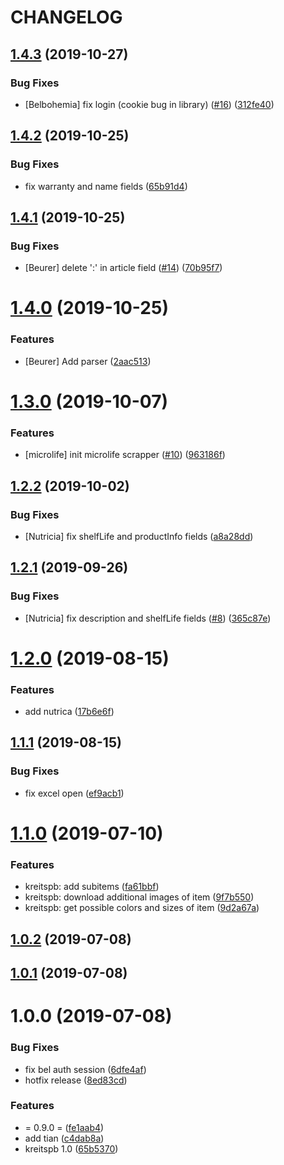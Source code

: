 # CHANGELOG

## [1.4.3](https://github.com/svoboda-rabstvo/WebScraber/compare/v1.4.2...v1.4.3) (2019-10-27)


### Bug Fixes

* [Belbohemia] fix login (cookie bug in library) ([#16](https://github.com/svoboda-rabstvo/WebScraber/issues/16)) ([312fe40](https://github.com/svoboda-rabstvo/WebScraber/commit/312fe40))

## [1.4.2](https://github.com/svoboda-rabstvo/WebScraber/compare/v1.4.1...v1.4.2) (2019-10-25)


### Bug Fixes

* fix warranty and name fields ([65b91d4](https://github.com/svoboda-rabstvo/WebScraber/commit/65b91d4))

## [1.4.1](https://github.com/svoboda-rabstvo/WebScraber/compare/v1.4.0...v1.4.1) (2019-10-25)


### Bug Fixes

* [Beurer] delete ':' in article field ([#14](https://github.com/svoboda-rabstvo/WebScraber/issues/14)) ([70b95f7](https://github.com/svoboda-rabstvo/WebScraber/commit/70b95f7))

# [1.4.0](https://github.com/svoboda-rabstvo/WebScraber/compare/v1.3.0...v1.4.0) (2019-10-25)


### Features

* [Beurer] Add parser ([2aac513](https://github.com/svoboda-rabstvo/WebScraber/commit/2aac513))

# [1.3.0](https://github.com/svoboda-rabstvo/WebScraber/compare/v1.2.2...v1.3.0) (2019-10-07)


### Features

* [microlife] init microlife scrapper ([#10](https://github.com/svoboda-rabstvo/WebScraber/issues/10)) ([963186f](https://github.com/svoboda-rabstvo/WebScraber/commit/963186f))

## [1.2.2](https://github.com/svoboda-rabstvo/WebScraber/compare/v1.2.1...v1.2.2) (2019-10-02)


### Bug Fixes

* [Nutricia] fix shelfLife and productInfo fields ([a8a28dd](https://github.com/svoboda-rabstvo/WebScraber/commit/a8a28dd))

## [1.2.1](https://github.com/svoboda-rabstvo/WebScraber/compare/v1.2.0...v1.2.1) (2019-09-26)


### Bug Fixes

* [Nutricia] fix description and shelfLife fields ([#8](https://github.com/svoboda-rabstvo/WebScraber/issues/8)) ([365c87e](https://github.com/svoboda-rabstvo/WebScraber/commit/365c87e))

# [1.2.0](https://github.com/svoboda-rabstvo/WebScraber/compare/v1.1.1...v1.2.0) (2019-08-15)


### Features

* add nutrica ([17b6e6f](https://github.com/svoboda-rabstvo/WebScraber/commit/17b6e6f))

## [1.1.1](https://github.com/svoboda-rabstvo/WebScraber/compare/v1.1.0...v1.1.1) (2019-08-15)


### Bug Fixes

* fix excel open ([ef9acb1](https://github.com/svoboda-rabstvo/WebScraber/commit/ef9acb1))

# [1.1.0](https://github.com/svoboda-rabstvo/WebScraber/compare/v1.0.2...v1.1.0) (2019-07-10)


### Features

* kreitspb: add subitems ([fa61bbf](https://github.com/svoboda-rabstvo/WebScraber/commit/fa61bbf))
* kreitspb: download additional images of item ([9f7b550](https://github.com/svoboda-rabstvo/WebScraber/commit/9f7b550))
* kreitspb: get possible colors and sizes of item ([9d2a67a](https://github.com/svoboda-rabstvo/WebScraber/commit/9d2a67a))

## [1.0.2](https://github.com/svoboda-rabstvo/WebScraber/compare/v1.0.1...v1.0.2) (2019-07-08)

## [1.0.1](https://github.com/svoboda-rabstvo/WebScraber/compare/v1.0.0...v1.0.1) (2019-07-08)

# 1.0.0 (2019-07-08)


### Bug Fixes

* fix bel auth session ([6dfe4af](https://github.com/svoboda-rabstvo/WebScraber/commit/6dfe4af))
* hotfix release ([8ed83cd](https://github.com/svoboda-rabstvo/WebScraber/commit/8ed83cd))


### Features

* = 0.9.0 = ([fe1aab4](https://github.com/svoboda-rabstvo/WebScraber/commit/fe1aab4))
* add tian ([c4dab8a](https://github.com/svoboda-rabstvo/WebScraber/commit/c4dab8a))
* kreitspb 1.0 ([65b5370](https://github.com/svoboda-rabstvo/WebScraber/commit/65b5370))
